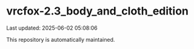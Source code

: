 # vrcfox-2.3_body_and_cloth_edition

Last updated: 2025-06-02 05:08:06

This repository is automatically maintained.
